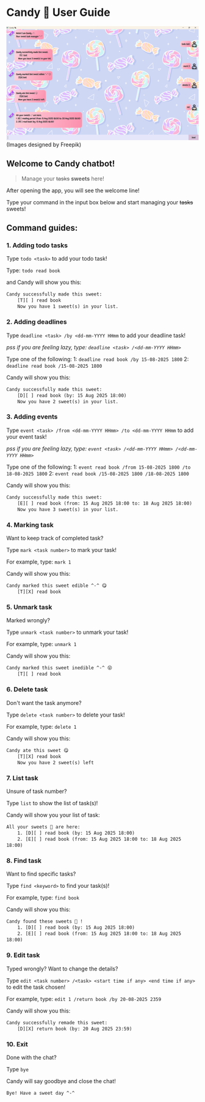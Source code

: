 # Candy 🍬 User Guide
![Ui.png](Ui.png)
(Images designed by Freepik)
## Welcome to Candy chatbot!
>Manage your ~~tasks~~ **sweets** here!

After opening the app, you will see the welcome line!

Type your command in the input box below and start
managing your ~~tasks~~ sweets!

## Command guides:

### 1. Adding todo tasks

Type `todo <task>`
to add your todo task!

Type:
`todo read book `

and Candy will show you this:
```
Candy successfully made this sweet:       
    [T][ ] read book
    Now you have 1 sweet(s) in your list.
```

### 2. Adding deadlines

Type `deadline <task> /by <dd-mm-YYYY HHmm`
to add your deadline task!

*pss if you are feeling lazy, type: 
`deadline <task> /<dd-mm-YYYY HHmm>`*

Type one of the following:
1: `deadline read book /by 15-08-2025 1800`
2: `deadline read book /15-08-2025 1800`

Candy will show you this:
```
Candy successfully made this sweet:       
    [D][ ] read book (by: 15 Aug 2025 18:00)
    Now you have 2 sweet(s) in your list.
```

### 3. Adding events

Type 
`event <task> /from <dd-mm-YYYY HHmm> /to <dd-mm-YYYY HHmm`
to add your event task!

*pss if you are feeling lazy, type:
`event <task> /<dd-mm-YYYY HHmm> /<dd-mm-YYYY HHmm>`*

Type one of the following:
1: `event read book /from 15-08-2025 1800 /to 18-08-2025 1800`
2: `event read book /15-08-2025 1800 /18-08-2025 1800`

Candy will show you this:
```
Candy successfully made this sweet:       
    [E][ ] read book (from: 15 Aug 2025 18:00 to: 18 Aug 2025 18:00)
    Now you have 3 sweet(s) in your list.
```

### 4. Marking task
Want to keep track of completed task?

Type `mark <task number>`
to mark your task!

For example, type:
`mark 1`

Candy will show you this:
```
Candy marked this sweet edible ^-^ 😋
    [T][X] read book
```

### 5. Unmark task
Marked wrongly?

Type `unmark <task number>`
to unmark your task!

For example, type:
`unmark 1`

Candy will show you this:
```
Candy marked this sweet inedible ^-^ 😝
    [T][ ] read book
```

### 6. Delete task
Don't want the task anymore?

Type `delete <task number>`
to delete your task!

For example, type:
`delete 1`

Candy will show you this:
```
Candy ate this sweet 😋
    [T][X] read book
    Now you have 2 sweet(s) left
```

### 7. List task
Unsure of task number?

Type `list` to show the list of task(s)!

Candy will show you your list of task:
```
All your sweets 🍬 are here:
    1. [D][ ] read book (by: 15 Aug 2025 18:00)
    2. [E][ ] read book (from: 15 Aug 2025 18:00 to: 18 Aug 2025 18:00)

```

### 8. Find task
Want to find specific tasks?

Type `find <keyword>` to find your task(s)!

For example, type:
`find book`

Candy will show you this:
```
Candy found these sweets 🍬 !
    1. [D][ ] read book (by: 15 Aug 2025 18:00)
    2. [E][ ] read book (from: 15 Aug 2025 18:00 to: 18 Aug 2025 18:00)

```

### 9. Edit task
Typed wrongly? Want to change the details?

Type 
`edit <task number> /<task> <start time if any> <end time if any>` 
to edit the task chosen!

For example, type:
`edit 1 /return book /by 20-08-2025 2359`

Candy will show you this:
```
Candy successfully remade this sweet:
    [D][X] return book (by: 20 Aug 2025 23:59)
```

### 10. Exit
Done with the chat?

Type `bye`

Candy will say goodbye and close the chat!
```
Bye! Have a sweet day ^-^
```


